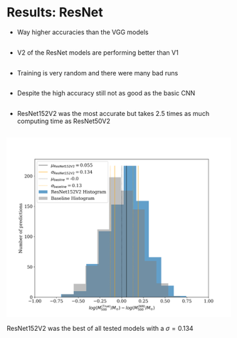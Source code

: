 # Results: ResNet
<div class="grid grid-cols-3 gap-5 justify-center justify-items-center items-center">
<div class="list col-span-2">

* Way higher accuracies than the VGG models
* V2 of the ResNet models are performing better than V1
* Training is very random and there were many bad runs
* Despite the high accuracy still not as good as the basic CNN
* ResNet152V2 was the most accurate but takes 2.5 times as much computing time as ResNet50V2

</div>

<div>
  <img src="/images/results/resnet/test_ResNet152V2_hist.png" class="max-h-100 shadow-xl" />

<p class="text-sm text-gray-500"> 

ResNet152V2 was the best of all tested models with a $\sigma = 0.134$

</p>
</div>

</div>

<style>

  .list li{
    margin-bottom: 1.8rem !important;
  }
</style>